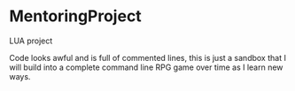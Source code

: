 # MentoringProject
LUA project

Code looks awful and is full of commented lines, this is just a sandbox that I will build into a complete command line RPG game over time as I learn new ways.
